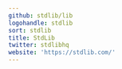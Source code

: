 ```yaml
---
github: stdlib/lib
logohandle: stdlib
sort: stdlib
title: StdLib
twitter: stdlibhq
website: 'https://stdlib.com/'
---
```



